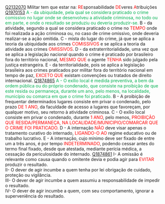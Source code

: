 [Q2132070](https://www.qconcursos.com/questoes-militares/questoes/39271be9-e5)
Militar tem que estar na:
<span style="color:rgb(255, 0, 0)">RE</span>sponsabilidade
<span style="color:rgb(255, 0, 0)">DE</span>veres
<span style="color:rgb(255, 0, 0)">A</span>tribuições 
[Q1970153](https://www.qconcursos.com/questoes-militares/questoes/282a7933-48)
<span style="color:rgb(0, 176, 80)">A - da ubiquidade, pela qual se considera praticado o crime comissivo no lugar onde se desenvolveu a atividade criminosa, no todo ou em parte, e onde o resultado se produziu ou deveria produzir-se. </span>
B - da atividade, segundo a qual se considera praticado o crime no <span style="color:rgb(255, 0, 0)">TEMPO</span> onde foi realizada a ação criminosa ou, no caso de crime omissivo, onde deveria realizar-se a ação omitida. 
C - mista do lugar do crime, já que se aplica a teoria da ubiquidade aos crimes <span style="color:rgb(255, 0, 0)">COMISSIVOS</span> e se aplica a teoria da atividade aos crimes <span style="color:rgb(255, 0, 0)">OMISSIVOS</span>.
D - da extraterritorialidade, uma vez que se aplica a legislação nacional quando o crime é praticado por brasileiro fora do território nacional, <span style="color:rgb(255, 0, 0)">MESMO QUE</span> o agente <span style="color:rgb(255, 0, 0)">TENHA</span> sido julgado pela justiça estrangeira.
E - da territorialidade, pois se aplica a legislação brasileira aos crimes praticados por militar fora do território nacional em tempo de paz, <span style="color:rgb(255, 0, 0)">EXCETO QUE</span> existam convenções ou tratados de direito internacional.
[Q1874865](https://www.qconcursos.com/questoes-militares/questoes/58d242a0-95)
<span style="color:rgb(0, 176, 80)">A - O exílio local é medida preventiva, a bem da ordem pública ou do próprio condenado, que consiste na proibição de que este resida ou permaneça, durante um ano, pelo menos, na localidade, município ou comarca em que o crime foi praticado.</span>
B - A proibição de frequentar determinados lugares consiste em privar o condenado, pelo prazo <span style="color:rgb(255, 0, 0)">DE 1  ANO</span>, da faculdade de acesso a lugares que favoreçam, por qualquer motivo, seu retorno à atividade criminosa.
C - O exílio local consiste em privar o condenado, durante <span style="color:rgb(255, 0, 0)">1 ANO</span>, pelo menos, <span style="color:rgb(255, 0, 0)">PROIBIÇÃO QUE RESIDA/PERMANEÇA, NA LOCALIDADE/MUNICIPIO/COMARCAR QUE O CRIME FOI PRATICADO.</span>
D - A internação <span style="color:rgb(255, 0, 0)">NÃO</span> deve visar apenas o tratamento curativo do internado, <span style="color:rgb(255, 0, 0)">LIGANDO-O AO</span>  regime educativo ou de trabalho lucrativo.
E - A internação, cujo mínimo deve ser fixado de entre um a três anos, é por tempo <span style="color:rgb(255, 0, 0)">INDETERMINADO</span>, podendo cessar antes do termo final fixado, desde que atestada, mediante perícia médica, a cessação da periculosidade do internado.
[Q1874861](https://www.qconcursos.com/questoes-militares/questoes/58c48500-95)
I- A omissão é relevante como causa quando o omitente devia e podia agir para <span style="color:rgb(255, 0, 0)">EVITAR</span> produzir o resultado.  
II- O dever de agir incumbe a quem tenha por lei obrigação de cuidado, proteção ou vigilância.  
III- O dever de agir incumbe a quem assumiu a responsabilidade de impedir o resultado.  
IV- O dever de agir incumbe a quem, com seu comportamento, ignorar a superveniência do resultado.